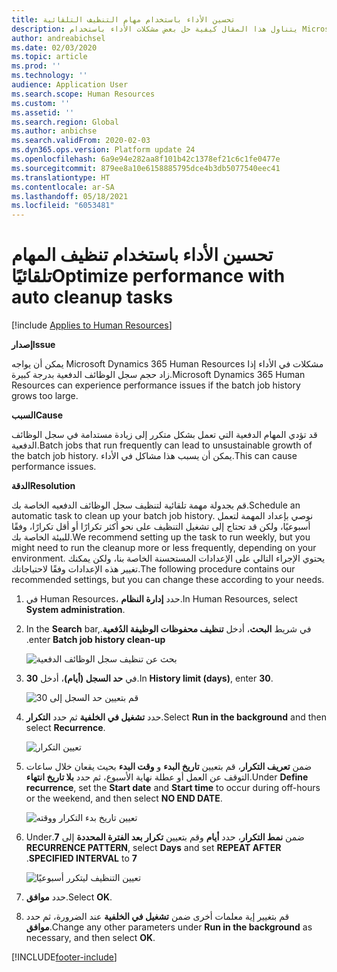 ```yaml
---
title: تحسين الأداء باستخدام مهام التنظيف التلقائية
description: يتناول هذا المقال كيفية حل بعض مشكلات الأداء باستخدام Microsoft Dynamics 365 Human Resources عن طريق تنظيف سجل الوظائف الدفعية.
author: andreabichsel
ms.date: 02/03/2020
ms.topic: article
ms.prod: ''
ms.technology: ''
audience: Application User
ms.search.scope: Human Resources
ms.custom: ''
ms.assetid: ''
ms.search.region: Global
ms.author: anbichse
ms.search.validFrom: 2020-02-03
ms.dyn365.ops.version: Platform update 24
ms.openlocfilehash: 6a9e94e282aa8f101b42c1378ef21c6c1fe0477e
ms.sourcegitcommit: 879ee8a10e6158885795dce4b3db5077540eec41
ms.translationtype: HT
ms.contentlocale: ar-SA
ms.lasthandoff: 05/18/2021
ms.locfileid: "6053481"
---
```

# <a name="optimize-performance-with-auto-cleanup-tasks"></a><span data-ttu-id="c5931-103">تحسين الأداء باستخدام تنظيف المهام تلقائيًا</span><span class="sxs-lookup"><span data-stu-id="c5931-103">Optimize performance with auto cleanup tasks</span></span>

[!include [Applies to Human Resources](../includes/applies-to-hr.md)]

<span data-ttu-id="c5931-104">**إصدار**</span><span class="sxs-lookup"><span data-stu-id="c5931-104">**Issue**</span></span>

<span data-ttu-id="c5931-105">يمكن أن يواجه Microsoft Dynamics 365 Human Resources مشكلات في الأداء إذا زاد حجم سجل الوظائف الدفعية بدرجة كبيرة.</span><span class="sxs-lookup"><span data-stu-id="c5931-105">Microsoft Dynamics 365 Human Resources can experience performance issues if the batch job history grows too large.</span></span>

<span data-ttu-id="c5931-106">**السبب**</span><span class="sxs-lookup"><span data-stu-id="c5931-106">**Cause**</span></span>

<span data-ttu-id="c5931-107">قد تؤدي المهام الدفعية التي تعمل بشكل متكرر إلى زيادة مستدامة في سجل الوظائف الدفعية.</span><span class="sxs-lookup"><span data-stu-id="c5931-107">Batch jobs that run frequently can lead to unsustainable growth of the batch job history.</span></span> <span data-ttu-id="c5931-108">يمكن أن يسبب هذا مشاكل في الأداء.</span><span class="sxs-lookup"><span data-stu-id="c5931-108">This can cause performance issues.</span></span> 

<span data-ttu-id="c5931-109">**الدقة**</span><span class="sxs-lookup"><span data-stu-id="c5931-109">**Resolution**</span></span>

<span data-ttu-id="c5931-110">قم بجدولة مهمة تلقائية لتنظيف سجل الوظائف الدفعيه الخاصة بك.</span><span class="sxs-lookup"><span data-stu-id="c5931-110">Schedule an automatic task to clean up your batch job history.</span></span> <span data-ttu-id="c5931-111">نوصي بإعداد المهمة لتعمل أسبوعيًا، ولكن قد تحتاج إلى تشغيل التنظيف على نحو أكثر تكرارًا أو أقل تكرارًا، وفقًا للبيئة الخاصة بك.</span><span class="sxs-lookup"><span data-stu-id="c5931-111">We recommend setting up the task to run weekly, but you might need to run the cleanup more or less frequently, depending on your environment.</span></span> <span data-ttu-id="c5931-112">يحتوي الإجراء التالي على الإعدادات المستحسنة الخاصة بنا، ولكن يمكنك تغيير هذه الإعدادات وفقًا لاحتياجاتك.</span><span class="sxs-lookup"><span data-stu-id="c5931-112">The following procedure contains our recommended settings, but you can change these according to your needs.</span></span>

1. <span data-ttu-id="c5931-113">في Human Resources، حدد **إدارة النظام**.</span><span class="sxs-lookup"><span data-stu-id="c5931-113">In Human Resources, select **System administration**.</span></span>

2. <span data-ttu-id="c5931-114">في شريط **البحث**، أدخل **‏‫تنظيف محفوظات الوظيفة الدُفعية**.</span><span class="sxs-lookup"><span data-stu-id="c5931-114">In the **Search** bar, enter **Batch job history clean-up**.</span></span>

   ![بحث عن تنظيف سجل الوظائف الدفعية](media/talent-batch-history-cleanup-search-bar.png)

3. <span data-ttu-id="c5931-116">في **حد السجل (أيام)**، أدخل **30**.</span><span class="sxs-lookup"><span data-stu-id="c5931-116">In **History limit (days)**, enter **30**.</span></span>

   ![قم بتعيين حد السجل إلى 30](media/talent-batch-history-cleanup-history-limit.png)

4. <span data-ttu-id="c5931-118">حدد **تشغيل في الخلفية** ثم حدد **التكرار**.</span><span class="sxs-lookup"><span data-stu-id="c5931-118">Select **Run in the background** and then select **Recurrence**.</span></span>

   ![تعيين التكرار](media/talent-batch-history-cleanup-recurrence.png)

5. <span data-ttu-id="c5931-120">ضمن **تعريف التكرار**، قم بتعيين **تاريخ البدء** و **وقت البدء** بحيث يقعان خلال ساعات التوقف عن العمل أو عطلة نهاية الأسبوع، ثم حدد **بلا تاريخ انتهاء**.</span><span class="sxs-lookup"><span data-stu-id="c5931-120">Under **Define recurrence**, set the **Start date** and **Start time** to occur during off-hours or the weekend, and then select **NO END DATE**.</span></span> 

   ![تعيين تاريخ بدء التكرار ووقته](media/talent-batch-history-cleanup-define-recurrence.png)

6. <span data-ttu-id="c5931-122">ضمن **نمط التكرار**، حدد **أيام** وقم بتعيين **‏‫تكرار بعد الفترة المحددة** إلى **7**.</span><span class="sxs-lookup"><span data-stu-id="c5931-122">Under **RECURRENCE PATTERN**, select **Days** and set **REPEAT AFTER SPECIFIED INTERVAL** to **7**.</span></span>

   ![تعيين التنظيف ليتكرر أسبوعيًا](media/talent-batch-history-cleanup-recurrence-pattern.png)

7. <span data-ttu-id="c5931-124">حدد **موافق**.</span><span class="sxs-lookup"><span data-stu-id="c5931-124">Select **OK**.</span></span>

8. <span data-ttu-id="c5931-125">قم بتغيير إية معلمات أخرى ضمن **تشغيل في الخلفية** عند الضرورة، ثم حدد **موافق**.</span><span class="sxs-lookup"><span data-stu-id="c5931-125">Change any other parameters under **Run in the background** as necessary, and then select **OK**.</span></span>



[!INCLUDE[footer-include](../includes/footer-banner.md)]